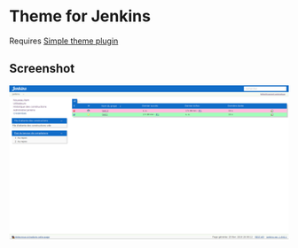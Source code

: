 # Theme for Jenkins
Requires [Simple theme plugin](https://wiki.jenkins-ci.org/display/JENKINS/Simple+Theme+Plugin)


## Screenshot
![alt text](https://raw.githubusercontent.com/calou/jenkins-simple-theme/master/Screenshot.png "Screenshot")
